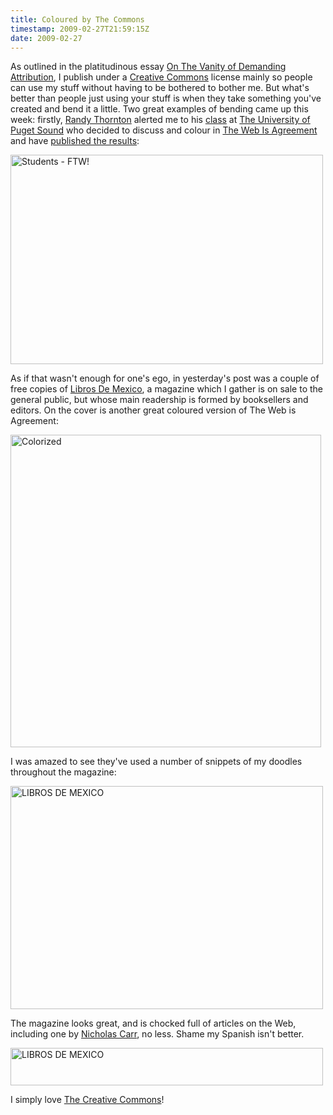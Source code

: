 ```yaml
---
title: Coloured by The Commons 
timestamp: 2009-02-27T21:59:15Z
date: 2009-02-27
---
```


<p>As outlined in the platitudinous essay <a href="http://blog.whatfettle.com/2008/10/24/on-the-vanity-of-demanding-attribution/">On The Vanity of Demanding Attribution</a>, I publish under a <a href="http://creativecommons.org">Creative Commons</a> license mainly so people can use my stuff without having to be bothered to bother me. But what's better than people just using your stuff is when they take something you've created and bend it a little. Two great examples of bending came up this week: firstly, <span class="vcard"><a href="http://www.flickr.com/photos/wmrandth/" class="fn url">Randy Thornton</a></span> alerted me to his <a href="http://itech.ups.edu/tools/infosession1/the-web-is-agreement">class</a> at <a href="http://itech.ups.edu" class="org">The University of Puget Sound</a> who decided to discuss and colour in <a href="http://thewebisagreement.com">The Web Is Agreement</a> and have <a href="http://digitalcollections.ups.edu/cdm-itech/results.php?CISORESTMP=results.php&CISOVIEWTMP=item_viewer.php&CISOMODE=grid&CISOGRID=thumbnail,A,1;title,A,1;subjec,A,0;descri,200,0;none,A,0;20;title,none,none,none,none&CISOBIB=title,A,1,N;subjec,A,0,N;descri,200,0,N;none,A,0,N;none,A,0,N;20;title,none,none,none,none&CISOTHUMB=20%20(4x5);title,none,none,none,none&CISOTITLE=20;title,none,none,none,none&CISOHIERA=20;subjec,title,none,none,none&CISOSUPPRESS=0&CISOTYPE=link&CISOOP1=all&CISOFIELD1=title&CISOBOX1=web+agreement+poster&CISOOP2=all&CISOFIELD2=subjec&CISOBOX2=&CISOOP3=all&CISOFIELD3=descri&CISOBOX3=&CISOOP4=all&CISOFIELD4=CISOSEARCHALL&CISOBOX4=&c=all&CISOROOT=%2Fitech">published the results</a>:</p> <a href="http://itech.ups.edu/tools/infosession1/the-web-is-agreement" title="Students - FTW! by psd, on Flickr"><img src="http://farm4.static.flickr.com/3468/3313846068_3568213d46.jpg" width="500" height="335" alt="Students - FTW!" /></a><p>As if that wasn't enough for one's ego, in yesterday's post was a couple of free copies of <a href="http://www.caniem.com/main/librosdemexico.asp">Libros De Mexico</a>, a magazine which I gather is on sale to the general public, but whose main readership is formed by booksellers and editors. On the cover is another great coloured version of The Web is Agreement:</p><a href="http://www.flickr.com/photos/psd/3311864092/" title="Colorized by psd, on Flickr"><img src="http://farm4.static.flickr.com/3482/3311864092_298e152b2b.jpg" width="497" height="500" alt="Colorized" /></a><p>I was amazed to see they've used a number of snippets of my doodles throughout the magazine:</p><a href="http://www.flickr.com/photos/psd/3311867634/" title="LIBROS DE MEXICO by psd, on Flickr"><img src="http://farm4.static.flickr.com/3535/3311867634_5283a6ffa0.jpg" width="500" height="357" alt="LIBROS DE MEXICO" /></a><p>The magazine looks great, and is chocked full of articles on the Web, including one by <span class="vcard"><a href="http://www.roughtype.com/" class="fn url">Nicholas Carr</a></span>, no less. Shame my Spanish isn't better.</p><a href="http://www.flickr.com/photos/psd/3311882132/" title="LIBROS DE MEXICO by psd, on Flickr"><img src="http://farm4.static.flickr.com/3355/3311882132_f5a0729a6d.jpg" width="500" height="60" alt="LIBROS DE MEXICO" /></a><p>I simply love <a href="http://creativecommons.org">The Creative Commons</a>!</p>
